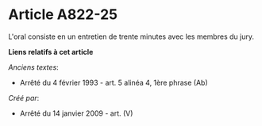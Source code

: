 # Article A822-25

L'oral consiste en un entretien de trente minutes avec les membres du jury.

**Liens relatifs à cet article**

_Anciens textes_:

  - Arrêté du 4 février 1993 - art. 5 alinéa 4, 1ère phrase (Ab)

_Créé par_:

  - Arrêté du 14 janvier 2009 - art. (V)
